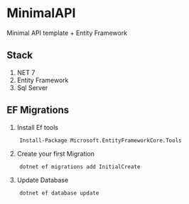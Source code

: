 # MinimalAPI
Minimal API template + Entity Framework

## Stack

1. NET 7
1. Entity Framework
1. Sql Server 


## EF Migrations

1. Install Ef tools
```
    Install-Package Microsoft.EntityFrameworkCore.Tools
```

2. Create your first Migration
```
    dotnet ef migrations add InitialCreate
```
3. Update Database
```
    dotnet ef database update
```
